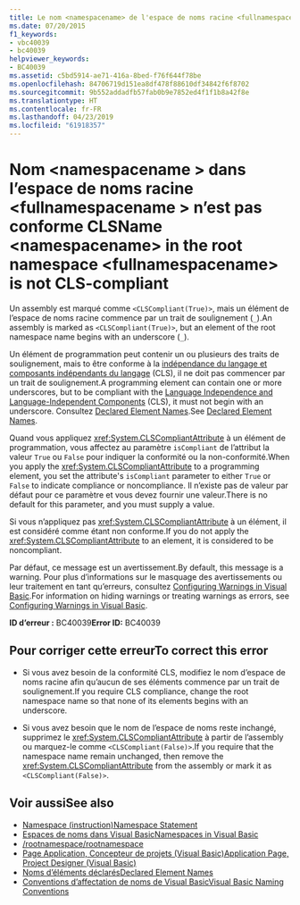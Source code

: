 ```yaml
---
title: Le nom <namespacename> de l'espace de noms racine <fullnamespacename> n'est pas conforme CLS
ms.date: 07/20/2015
f1_keywords:
- vbc40039
- bc40039
helpviewer_keywords:
- BC40039
ms.assetid: c5bd5914-ae71-416a-8bed-f76f644f78be
ms.openlocfilehash: 84706719d151ea8df478f88610df34842f6f8702
ms.sourcegitcommit: 9b552addadfb57fab0b9e7852ed4f1f1b8a42f8e
ms.translationtype: HT
ms.contentlocale: fr-FR
ms.lasthandoff: 04/23/2019
ms.locfileid: "61918357"
---
```

# <a name="name-namespacename-in-the-root-namespace-fullnamespacename-is-not-cls-compliant"></a><span data-ttu-id="70551-102">Nom \<namespacename > dans l’espace de noms racine \<fullnamespacename > n’est pas conforme CLS</span><span class="sxs-lookup"><span data-stu-id="70551-102">Name \<namespacename> in the root namespace \<fullnamespacename> is not CLS-compliant</span></span>
<span data-ttu-id="70551-103">Un assembly est marqué comme `<CLSCompliant(True)>`, mais un élément de l’espace de noms racine commence par un trait de soulignement (`_`).</span><span class="sxs-lookup"><span data-stu-id="70551-103">An assembly is marked as `<CLSCompliant(True)>`, but an element of the root namespace name begins with an underscore (`_`).</span></span>  
  
 <span data-ttu-id="70551-104">Un élément de programmation peut contenir un ou plusieurs des traits de soulignement, mais to être conforme à la [indépendance du langage et composants indépendants du langage](../../../standard/language-independence-and-language-independent-components.md) (CLS), il ne doit pas commencer par un trait de soulignement.</span><span class="sxs-lookup"><span data-stu-id="70551-104">A programming element can contain one or more underscores, but to be compliant with the [Language Independence and Language-Independent Components](../../../standard/language-independence-and-language-independent-components.md) (CLS), it must not begin with an underscore.</span></span> <span data-ttu-id="70551-105">Consultez [Declared Element Names](../../../visual-basic/programming-guide/language-features/declared-elements/declared-element-names.md).</span><span class="sxs-lookup"><span data-stu-id="70551-105">See [Declared Element Names](../../../visual-basic/programming-guide/language-features/declared-elements/declared-element-names.md).</span></span>  
  
 <span data-ttu-id="70551-106">Quand vous appliquez <xref:System.CLSCompliantAttribute> à un élément de programmation, vous affectez au paramètre `isCompliant` de l’attribut la valeur `True` ou `False` pour indiquer la conformité ou la non-conformité.</span><span class="sxs-lookup"><span data-stu-id="70551-106">When you apply the <xref:System.CLSCompliantAttribute> to a programming element, you set the attribute's `isCompliant` parameter to either `True` or `False` to indicate compliance or noncompliance.</span></span> <span data-ttu-id="70551-107">Il n’existe pas de valeur par défaut pour ce paramètre et vous devez fournir une valeur.</span><span class="sxs-lookup"><span data-stu-id="70551-107">There is no default for this parameter, and you must supply a value.</span></span>  
  
 <span data-ttu-id="70551-108">Si vous n’appliquez pas <xref:System.CLSCompliantAttribute> à un élément, il est considéré comme étant non conforme.</span><span class="sxs-lookup"><span data-stu-id="70551-108">If you do not apply the <xref:System.CLSCompliantAttribute> to an element, it is considered to be noncompliant.</span></span>  
  
 <span data-ttu-id="70551-109">Par défaut, ce message est un avertissement.</span><span class="sxs-lookup"><span data-stu-id="70551-109">By default, this message is a warning.</span></span> <span data-ttu-id="70551-110">Pour plus d’informations sur le masquage des avertissements ou leur traitement en tant qu’erreurs, consultez [Configuring Warnings in Visual Basic](/visualstudio/ide/configuring-warnings-in-visual-basic).</span><span class="sxs-lookup"><span data-stu-id="70551-110">For information on hiding warnings or treating warnings as errors, see [Configuring Warnings in Visual Basic](/visualstudio/ide/configuring-warnings-in-visual-basic).</span></span>  
  
 <span data-ttu-id="70551-111">**ID d’erreur :** BC40039</span><span class="sxs-lookup"><span data-stu-id="70551-111">**Error ID:** BC40039</span></span>  
  
## <a name="to-correct-this-error"></a><span data-ttu-id="70551-112">Pour corriger cette erreur</span><span class="sxs-lookup"><span data-stu-id="70551-112">To correct this error</span></span>  
  
- <span data-ttu-id="70551-113">Si vous avez besoin de la conformité CLS, modifiez le nom d’espace de noms racine afin qu’aucun de ses éléments commence par un trait de soulignement.</span><span class="sxs-lookup"><span data-stu-id="70551-113">If you require CLS compliance, change the root namespace name so that none of its elements begins with an underscore.</span></span>  
  
- <span data-ttu-id="70551-114">Si vous avez besoin que le nom de l’espace de noms reste inchangé, supprimez le <xref:System.CLSCompliantAttribute> à partir de l’assembly ou marquez-le comme `<CLSCompliant(False)>`.</span><span class="sxs-lookup"><span data-stu-id="70551-114">If you require that the namespace name remain unchanged, then remove the <xref:System.CLSCompliantAttribute> from the assembly or mark it as `<CLSCompliant(False)>`.</span></span>  
  
## <a name="see-also"></a><span data-ttu-id="70551-115">Voir aussi</span><span class="sxs-lookup"><span data-stu-id="70551-115">See also</span></span>

- [<span data-ttu-id="70551-116">Namespace (instruction)</span><span class="sxs-lookup"><span data-stu-id="70551-116">Namespace Statement</span></span>](../../../visual-basic/language-reference/statements/namespace-statement.md)
- [<span data-ttu-id="70551-117">Espaces de noms dans Visual Basic</span><span class="sxs-lookup"><span data-stu-id="70551-117">Namespaces in Visual Basic</span></span>](../../../visual-basic/programming-guide/program-structure/namespaces.md)
- [<span data-ttu-id="70551-118">/rootnamespace</span><span class="sxs-lookup"><span data-stu-id="70551-118">/rootnamespace</span></span>](../../../visual-basic/reference/command-line-compiler/rootnamespace.md)
- [<span data-ttu-id="70551-119">Page Application, Concepteur de projets (Visual Basic)</span><span class="sxs-lookup"><span data-stu-id="70551-119">Application Page, Project Designer (Visual Basic)</span></span>](/visualstudio/ide/reference/application-page-project-designer-visual-basic)
- [<span data-ttu-id="70551-120">Noms d’éléments déclarés</span><span class="sxs-lookup"><span data-stu-id="70551-120">Declared Element Names</span></span>](../../../visual-basic/programming-guide/language-features/declared-elements/declared-element-names.md)
- [<span data-ttu-id="70551-121">Conventions d’affectation de noms de Visual Basic</span><span class="sxs-lookup"><span data-stu-id="70551-121">Visual Basic Naming Conventions</span></span>](../../../visual-basic/programming-guide/program-structure/naming-conventions.md)
